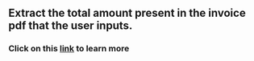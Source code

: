 ## Extract the total amount present in the invoice pdf that the user inputs. 

### Click on this [link](https://pypi.org/project/test-apeksha/) to learn more 

